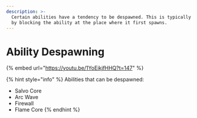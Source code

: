 ```yaml
---
description: >-
  Certain abilities have a tendency to be despawned. This is typically achieved
  by blocking the ability at the place where it first spawns.
---
```


# Ability Despawning

{% embed url="https://youtu.be/1YoEikjfHHQ?t=147" %}

{% hint style="info" %}
Abilities that can be despawned:

* Salvo Core
* Arc Wave
* Firewall
* Flame Core
{% endhint %}
